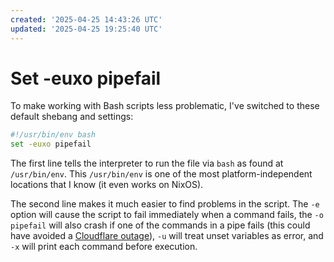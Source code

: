 ```yaml
---
created: '2025-04-25 14:43:26 UTC'
updated: '2025-04-25 19:25:40 UTC'
---
```


# Set -euxo pipefail

To make working with Bash scripts less problematic, I've switched to these default shebang and settings:

```bash
#!/usr/bin/env bash
set -euxo pipefail
```

The first line tells the interpreter to run the file via `bash` as found at `/usr/bin/env`. This `/usr/bin/env` is one of the most platform-independent locations that I know (it even works on NixOS).

The second line makes it much easier to find problems in the script. The `-e` option will cause the script to fail immediately when a command fails, the `-o pipefail` will also crash if one of the commands in a pipe fails (this could have avoided a [Cloudflare outage](<https://youtu.be/kUtarOlOT3Y>)), `-u` will treat unset variables as error, and `-x` will print each command before execution.





